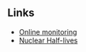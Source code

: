 ## Links
- [Online monitoring](https://briken21.github.io/online1)
- [Nuclear Half-lives](https://briken21.github.io/halflives.htm)

